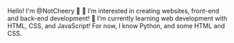 Hello! I'm @NotCheery 👋 
👀 I’m interested in creating websites, front-end and back-end development!
🌱 I’m currently learning web development with HTML, CSS, and JavaScript! 
For now, I know Python, and some HTML and CSS.

<!---
NotCheery/NotCheery is a ✨ special ✨ repository because its `README.md` (this file) appears on your GitHub profile.
You can click the Preview link to take a look at your changes.
--->
